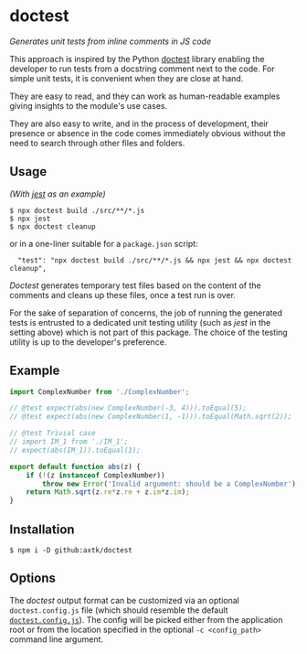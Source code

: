 # doctest

_Generates unit tests from inline comments in JS code_

This approach is inspired by the Python [doctest](https://docs.python.org/3/library/doctest.html) library enabling the developer to run tests from a docstring comment next to the code. For simple unit tests, it is convenient when they are close at hand.

They are easy to read, and they can work as human-readable examples giving insights to the module's use cases.

They are also easy to write, and in the process of development, their presence or absence in the code comes immediately obvious without the need to search through other files and folders.

## Usage

_(With [jest](https://jestjs.io/) as an example)_

```
$ npx doctest build ./src/**/*.js
$ npx jest
$ npx doctest cleanup
```

or in a one-liner suitable for a `package.json` script:

```
  "test": "npx doctest build ./src/**/*.js && npx jest && npx doctest cleanup",
```

_Doctest_ generates temporary test files based on the content of the comments and cleans up these files, once a test run is over.

For the sake of separation of concerns, the job of running the generated tests is entrusted to a dedicated unit testing utility (such as _jest_ in the setting above) which is not part of this package. The choice of the testing utility is up to the developer's preference.

## Example

```js
import ComplexNumber from './ComplexNumber';

// @test expect(abs(new ComplexNumber(-3, 4))).toEqual(5);
// @test expect(abs(new ComplexNumber(1, -1))).toEqual(Math.sqrt(2));

// @test Trivial case
// import IM_1 from './IM_1';
// expect(abs(IM_1)).toEqual(1);

export default function abs(z) {
    if (!(z instanceof ComplexNumber))
        throw new Error('Invalid argument: should be a ComplexNumber');
    return Math.sqrt(z.re*z.re + z.im*z.im);
}
```

## Installation

```
$ npm i -D github:axtk/doctest
```

## Options

The _doctest_ output format can be customized via an optional `doctest.config.js` file (which should resemble the default [`doctest.config.js`](doctest.config.js)). The config will be picked either from the application root or from the location specified in the optional `-c <config_path>` command line argument.

